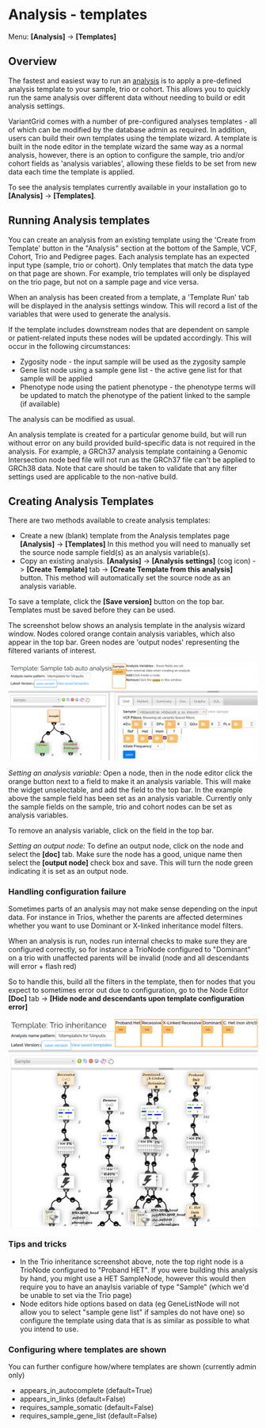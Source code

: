 # Analysis - templates

Menu: **[Analysis]** -> **[Templates]**

## Overview

The fastest and easiest way to run an [analysis](analysis_intro.md) is to apply a pre-defined analysis template to your sample, trio or cohort. This allows you to quickly run the same analysis over different data without needing to build or edit analysis settings. 

VariantGrid comes with a number of pre-configured analyses templates - all of which can be modified by the database admin as required. In addition, users can build their own templates using the template wizard. A template is built in the node editor in the template wizard the same way as a normal analysis, however, there is an option to configure the sample, trio and/or cohort fields as 'analysis variables', allowing these fields to be set from new data each time the template is applied.

To see the analysis templates currently available in your installation go to **[Analysis]** -> **[Templates]**. 


## Running Analysis templates

You can create an analysis from an existing template using the 'Create from Template' button in the "Analysis" section at the bottom of the Sample, VCF, Cohort, Trio and Pedigree pages. Each analysis template has an expected input type (sample, trio or cohort). Only templates that match the data type on that page are shown. For example, trio templates will only be displayed on the trio page, but not on a sample page and vice versa. 

When an analysis has been created from a template, a 'Template Run' tab will be displayed in the analysis settings window. This will record a list of the variables that were used to generate the analysis. 

If the template includes downstream nodes that are dependent on sample or patient-related inputs these nodes will be updated accordingly. This will occur in the following circumstances: 
* Zygosity node - the input sample will be used as the zygosity sample
* Gene list node using a sample gene list - the active gene list for that sample will be applied 
* Phenotype node using the patient phenotype - the phenotype terms will be updated to match the phenotype of the patient linked to the sample (if available)

The analysis can be modified as usual.

An analysis template is created for a particular genome build, but will run without error on any build provided build-specific data is not required in the analysis. For example, a GRCh37 analysis template containing a Genomic Intersection node bed file will not run as the GRCh37 file can't be applied to GRCh38 data. Note that care should be taken to validate that any filter settings used are applicable to the non-native build. 


## Creating Analysis Templates
There are two methods available to create analysis templates:  
* Create a new (blank) template from the Analysis templates page **[Analysis]** -> **[Templates]**  In this method you will need to manually set the source node sample field(s) as an analysis variable(s).
* Copy an existing analysis. **[Analysis]** -> **[Analysis settings]** (cog icon) -> **[Create Template]** tab -> **[Create Template from this analysis]** button. This method will automatically set the source node as an analysis variable.

To save a template, click the **[Save version]** button on the top bar. Templates must be saved before they can be used.

The screenshot below shows an analysis template in the analysis wizard window. Nodes colored orange contain analysis variables, which also appear in the top bar. Green nodes are 'output nodes' representing the filtered variants of interest.

![Analysis Template screenshot](images/analysis_templates/analysis_templates.png)


*Setting an analysis variable:*
Open a node, then in the node editor click the orange button next to a field to make it an analysis variable. This will make the widget unselectable, and add the field to the top bar. In the example above the sample field has been set as an analysis variable. Currently only the sample fields on the sample, trio and cohort nodes can be set as analysis variables. 

To remove an analysis variable, click on the field in the top bar.

*Setting an output node:*
To define an output node, click on the node and select the **[doc]** tab. Make sure the node has a good, unique name then select the **[output node]** check box and save. This will turn the node green indicating it is set as an output node.


### Handling configuration failure

Sometimes parts of an analysis may not make sense depending on the input data. For instance in Trios, whether the parents are affected determines whether you want to use Dominant or X-linked inheritance model filters.

When an analysis is run, nodes run internal checks to make sure they are configured correctly, so for instance a TrioNode configured to "Dominant" on a trio with unaffected parents will be invalid (node and all descendants will error + flash red) 

So to handle this, build all the filters in the template, then for nodes that you expect to sometimes error out due to configuration, go to the Node Editor **[Doc]** tab -> **[Hide node and descendants upon template configuration error]**

![Analysis Template for Trio inheritance - in the template 2 filters overlap, but in the generated analysis only 1 will be shown](images/analysis_templates/analysis_templates_trio.png)

### Tips and tricks

* In the Trio inheritance screenshot above, note the top right node is a TrioNode configured to "Proband HET". If you were building this analysis by hand, you might use a HET SampleNode, however this would then require you to have an anaylsis variable of type "Sample" (which we'd be unable to set via the Trio page)   
* Node editors hide options based on data (eg GeneListNode will not allow you to select "sample gene list" if samples do not have one) so configure the template using data that is as similar as possible to what you intend to use.

### Configuring where templates are shown

You can further configure how/where templates are shown (currently admin only)

* appears_in_autocomplete (default=True)
* appears_in_links (default=False)
* requires_sample_somatic (default=False)
* requires_sample_gene_list (default=False)
